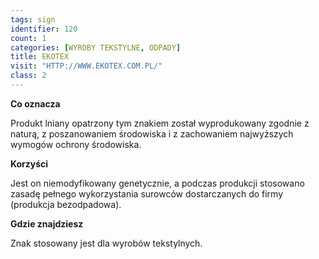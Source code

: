 ```yaml
---
tags: sign
identifier: 120
count: 1
categories: [WYROBY TEKSTYLNE, ODPADY]
title: EKOTEX
visit: "HTTP://WWW.EKOTEX.COM.PL/"
class: 2
---
```

**Co oznacza**

Produkt lniany opatrzony tym znakiem został wyprodukowany zgodnie z naturą, z poszanowaniem środowiska i z zachowaniem najwyższych wymogów ochrony środowiska.

**Korzyści**

Jest on niemodyfikowany genetycznie, a podczas produkcji stosowano zasadę pełnego wykorzystania surowców dostarczanych do firmy (produkcja bezodpadowa).

**Gdzie znajdziesz**

Znak stosowany jest dla wyrobów tekstylnych.
